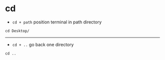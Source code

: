 # cd

- `cd + path` position terminal in path directory

```
cd Desktop/
```

---

- `cd + ..` go back one directory

```
cd ..
```
